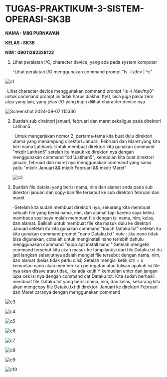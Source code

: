 # TUGAS-PRAKTIKUM-3-SISTEM-OPERASI-SK3B

**NAMA : MIKI PURNAWAN**

**KELAS : SK3B**

**NIM : 09011282328122**


1. Lihat peralatan I/O, character device, yang ada pada system komputer

   -Lihat peralatan I/O menggunakan command prompt "ls -l /dev | ^c"

![c1](https://github.com/user-attachments/assets/d8bd06c5-8983-42bc-89fb-1a8048c1ac24)

   -Lihat character device menggunakan command prompt "ls -l /dev/tty0" untuk command prompt ini tidak harus diakhiri tty0, bisa juga pakai zero atau yang lain, yang jelas I/O yang ingin dilihat character device nya

![Screenshot 2024-09-07 115336](https://github.com/user-attachments/assets/40ae0fa7-310e-4823-9fc1-0441f58374e9)

2. Buatlah sub direktori januari, februari dan maret sekaligus pada direktori Latihan5

   -Untuk mengerjakan nomor 2, pertama-tama kita buat dulu direktori utama yang menampung direktori Januari, Februari dan Maret yang kita beri nama Latihan5. Untuk membuat direktori kita gunakan command "mkdir Latihan5" setelah itu masuk ke direktori nya dengan menggunakan command "cd \Latihan5", kemudian kita buat direktori januari, februari dan maret nya menggunakan command yang sama yaitu "mkdir Januari && mkdir Februari && mkdir Maret"

   ![c2](https://github.com/user-attachments/assets/1e329426-56fe-4c86-b5e5-a9e7d1a00620)

3. Buatlah file dataku yang berisi nama, nim dan alamat anda pada sub direktori januari dan copy-kan file tersebut ke sub direktori februari dan maret

   -Setelah kita sudah membuat direktori nya, sekarang kita membuat sebuah file yang berisi nama, nim, dan alamat tapi karena saya keliru membaca soal saya malah membuat file dengan isi nama, nim, kelas, dan alamat. Baiklah untuk membuat file kita masuk dulu ke direktori Januari setelah itu kita gunakan command "touch Dataku.txt" setelah itu kita gunakan command prompt "nano Dataku.txt" note : jika nano tidak bisa digunakan, cobalah untuk menginstall nano terlebih dahulu menggunakan command "sudo apt install nano
" Setelah mengetik command tersebut kita akan masuk ke tampilan/isi dari file Dataku.txt itu jadi langkah selanjutnya adalah mengisi file tersebut dengan nama, nim, dan alamat (kelas tidak perlu diisi) Setelah mengisi ketik ctrl + x kemudian nano akan memberikan peringatan atau tulisan apakah isi file nya akan disave atau tidak, jika ada ketik Y kemudian enter dan jangan lupa cek isi nya dengan command cat Dataku.txt. Kita sudah berhasil membuat file Dataku.txt yang berisi nama, nim, dan kelas, sekarang kita akan mengcopy file Dataku.txt di direktori Januari ke direktori Februari dan Maret caranya dengan menggunakan command

![c3](https://github.com/user-attachments/assets/c54ba73b-653a-4567-ac0f-4a31c062a7ac)

![c4](https://github.com/user-attachments/assets/f38d1210-c086-450b-ae67-e95a1016d7a5)

![c5](https://github.com/user-attachments/assets/50ce4e0e-fd0f-4e2a-94f0-ea36944bf9ed)

![c6](https://github.com/user-attachments/assets/fda842f5-34a6-4aee-b2ce-47dfcf96ec7d)

![c7](https://github.com/user-attachments/assets/ef60590d-eaa6-4184-908e-cb3087d6d98f)

![c8](https://github.com/user-attachments/assets/ddd37a62-7bdc-4eae-892e-025fd205fb7b)

![c9](https://github.com/user-attachments/assets/33f3b785-7435-438d-b443-07caf6d9363c)

![c10](https://github.com/user-attachments/assets/224ea7c2-3a76-48b0-aeb2-f972ffae5d1b)

